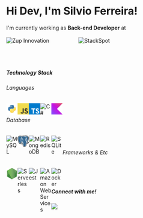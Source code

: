 
# Hi Dev, I'm Silvio Ferreira!

I'm currently working as __Back-end Developer__ at
<br/><br/>
[<img align="left" alt="Zup Innovation" src="https://github.com/silviohfc/silviohfc/assets/50345168/e85abb1e-8e7c-4321-b67a-d0c9092e2a65" width="192px">](https://www.zupinnovation.com/) 
[<img align="left" alt="StackSpot" src="https://github.com/silviohfc/silviohfc/assets/50345168/58b8f5d9-aed4-488f-b80e-3d344185ff6c" width="292px">](https://www.stackspot.com/en/) 


<br/><br/><br/>


##### Technology Stack
###### Languages

[<img align="left" alt="Python" width="30px" src="https://raw.githubusercontent.com/github/explore/80688e429a7d4ef2fca1e82350fe8e3517d3494d/topics/python/python.png" />](https://www.python.org/)
[<img align="left" alt="JavaScript" width="30px" src="https://raw.githubusercontent.com/github/explore/80688e429a7d4ef2fca1e82350fe8e3517d3494d/topics/javascript/javascript.png" />](https://www.javascript.com/)
[<img align="left" alt="TypeScript" width="30px" src="https://raw.githubusercontent.com/github/explore/80688e429a7d4ef2fca1e82350fe8e3517d3494d/topics/typescript/typescript.png" />](https://www.typescriptlang.org/)
[<img align="left" alt="C#" width="30px" src="https://dannymcgee.gallerycdn.vsassets.io/extensions/dannymcgee/csharp-grammar-extended/1.1.1/1576121453694/Microsoft.VisualStudio.Services.Icons.Default" />](https://docs.microsoft.com/pt-br/dotnet/csharp/)
[<img align="left" alt="Kotlin" width="30px" src="https://raw.githubusercontent.com/github/explore/4479d2a2c854198cb00160f8593519c14dc3b905/topics/kotlin/kotlin.png" />](https://kotlinlang.org/)

<br/>

###### Database
[<img align="left" alt="MySQL" width="30px" src="https://pngimg.com/uploads/mysql/mysql_PNG23.png" />](https://www.mysql.com/)
[<img align="left" alt="PostgreSQL" width="30px" src="https://raw.githubusercontent.com/github/explore/80688e429a7d4ef2fca1e82350fe8e3517d3494d/topics/postgresql/postgresql.png" />](https://www.postgresql.org/)
[<img align="left" alt="MongoDB" width="30px" src="http://db4beginners.com/wp-content/uploads/2017/10/LogoMongoDB-pq-300x300.png" />](https://www.mongodb.com/)
[<img align="left" alt="Redis" width="30px" src="https://cweijan.gallerycdn.vsassets.io/extensions/cweijan/vscode-redis-client/1.2.8/1611110376507/Microsoft.VisualStudio.Services.Icons.Default" />](https://redis.io/)
[<img align="left" alt="SQLite" width="30px" src="https://alexcvzz.gallerycdn.vsassets.io/extensions/alexcvzz/vscode-sqlite/0.14.0/1636214105282/Microsoft.VisualStudio.Services.Icons.Default" />](https://www.sqlite.org/)


<br/>

###### Frameworks & Etc
[<img align="left" alt="NodeJS" width="30px" src="https://raw.githubusercontent.com/github/explore/80688e429a7d4ef2fca1e82350fe8e3517d3494d/topics/nodejs/nodejs.png" />](https://nodejs.org/en/)
[<img align="left" alt="Serverless" width="30px" src="https://assets-global.website-files.com/60acbb950c4d6606963e1fed/60ffa127c05b4833b613eddd_webclip.png" />](https://www.serverless.com/)
[<img align="left" alt="Jest" width="30px" src="https://cdn.iconscout.com/icon/free/png-256/jest-3521517-2945020.png" />](https://jestjs.io/)
[<img align="left" alt="Amazon Web Services" width="30px" src="https://assets.cloud.im/prod/ux1/images/logos/aws/aws-2x.png" />](https://aws.amazon.com/)
[<img align="left" alt="Docker" width="30px" src="https://miro.medium.com/max/256/1*SjXzIs2HZtJHUwqJgwox_A.png" />](https://www.docker.com/)

<br/><br/>

##### Connect with me!
[<img align="left" src="https://img.shields.io/badge/LinkedIn-0077B5?style=for-the-badge&logo=linkedin&logoColor=white">](https://www.linkedin.com/in/silviohfc/) 
<br/><br/>
